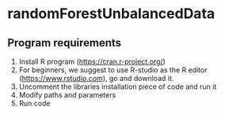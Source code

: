 # randomForestUnbalancedData

## Program requirements
1. Install R program (https://cran.r-project.org/)
2. For beginners, we suggest to use R-studio as the R editor (https://www.rstudio.com), go and download it.
3. Uncomment the libraries installation piece of code and run it
4. Modify paths and parameters
5. Run code

